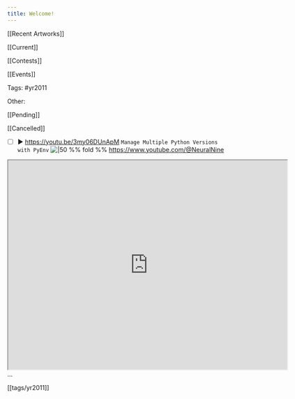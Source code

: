 ```yaml
---
title: Welcome!
---
```

[[Recent Artworks]]

[[Current]]

[[Contests]]

[[Events]]

Tags:
#yr2011

Other:

[[Pending]]

[[Cancelled]]

- [ ] ► https://youtu.be/3my06DUnApM `Manage Multiple Python Versions with PyEnv` ![|50](https://i.ytimg.com/vi/3my06DUnApM/maxresdefault.jpg) %% fold %% https://www.youtube.com/@NeuralNine
 <iframe height=480 width=640 src=https://www.youtube.com/embed/3my06DUnApM></iframe>
 ...

[[tags/yr2011]]